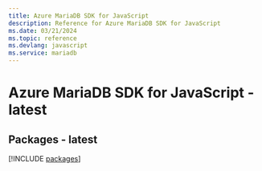 ```yaml
---
title: Azure MariaDB SDK for JavaScript
description: Reference for Azure MariaDB SDK for JavaScript
ms.date: 03/21/2024
ms.topic: reference
ms.devlang: javascript
ms.service: mariadb
---
```

# Azure MariaDB SDK for JavaScript - latest
## Packages - latest
[!INCLUDE [packages](mariadb-index.md)]